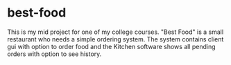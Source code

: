 # best-food
This is my mid project for one of my college courses. "Best Food" is a small restaurant who needs a simple ordering system. The system contains client gui with option to order food and the Kitchen software shows all pending orders with option to see history.
